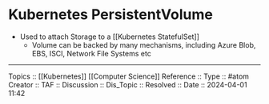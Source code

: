 # Kubernetes PersistentVolume

- Used to attach Storage to a [[Kubernetes StatefulSet]]
	- Volume can be backed by many mechanisms, including Azure Blob, EBS, ISCI, Network File Systems etc
---
Topics :: [[Kubernetes]] [[Computer Science]]
Reference ::
Type :: #atom
Creator ::
TAF ::
Discussion ::
Dis_Topic :: 
Resolved ::
Date :: 2024-04-01 11:42
